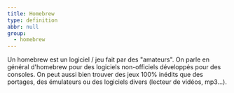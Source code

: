 ```yaml
---
title: Homebrew
type: definition
abbr: null
group:
  - homebrew
---
```

Un homebrew est un logiciel / jeu fait par des "amateurs". On parle en général d'homebrew pour des logiciels non-officiels développés pour des consoles. On peut aussi bien trouver des jeux 100% inédits que des portages, des émulateurs ou des logiciels divers (lecteur de vidéos, mp3...).
